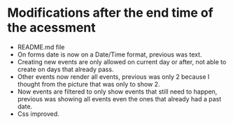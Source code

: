 # Modifications after the end time of the acessment

- README.md file
- On forms date is now on a Date/Time format, previous was text.
- Creating new events are only allowed on current day or after, not able to create on days that already pass.
- Other events now render all events, previous was only 2 because I thought from the picture that was only to show 2.
- Now events are filtered to only show events that still need to happen, previous was showing all events even the ones that already had a past date.
- Css improved.